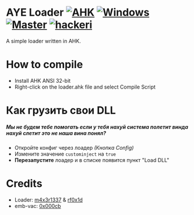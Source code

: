 # AYE Loader [![AHK](https://img.shields.io/badge/language-AHK-green.svg)](https://wikipedia.org/wiki/AutoHotkey) [![Windows](https://img.shields.io/badge/platform-Windows-0078d7.svg)](https://en.wikipedia.org/wiki/Microsoft_Windows) [![Master](https://img.shields.io/badge/master-1.3.1-green.svg)](https://github.com/rfoxxxyshit/aye-ahk-loader) [![hackeri](https://img.shields.io/github/downloads/rfoxxxyshit/aye-ahk-loader/total.svg)](https://github.com/rfoxxxyshit/aye-ahk-loader/releases)
 A simple loader written in AHK.
 
# How to compile
- Install AHK ANSI 32-bit
- Right-click on the loader.ahk file and select Compile Script

# Как грузить свои DLL
##### _Мы не будем тебе помогать если у тебя нахуй система полетит винда нахуй слетит это не наша вина понял?_
- Откройте конфиг через лоадер _(Кнопка Config)_
- Измените значение `custominject` на `true`
- **Перезапустите** лоадер и в списке появится пункт "Load DLL"

# Credits
- Loader: [m4x3r1337](https://github.com/m4x3r1337) & [rf0x1d](https://github.com/rfoxxxy)
- emb-vac: [0x000cb](https://github.com/0x000cb)
